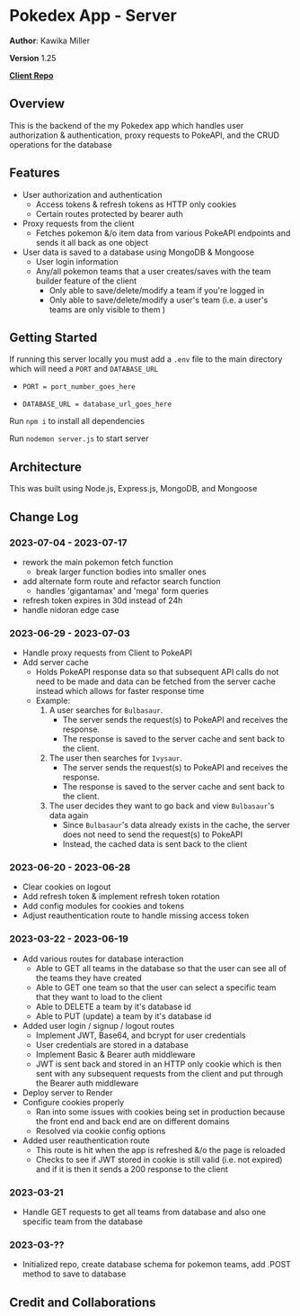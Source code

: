 # Pokedex App - Server

**Author**: Kawika Miller

**Version** 1.25

[**Client Repo**](https://github.com/KMArtwork/pokedex)

## Overview
This is the backend of the my Pokedex app which handles user authorization & authentication, proxy requests to PokeAPI, and the CRUD operations for the database

## Features
- User authorization and authentication
  - Access tokens & refresh tokens as HTTP only cookies
  - Certain routes protected by bearer auth
- Proxy requests from the client
  - Fetches pokemon &/o item data from various PokeAPI endpoints and sends it all back as one object
- User data is saved to a database using MongoDB & Mongoose
  - User login information
  - Any/all pokemon teams that a user creates/saves with the team builder feature of the client
    - Only able to save/delete/modify a team if you're logged in
    - Only able to save/delete/modify a user's team (i.e. a user's teams are only visible to them )

## Getting Started
If running this server locally you must add a `.env` file to the main directory which will need a `PORT` and `DATABASE_URL`

  - `PORT = port_number_goes_here`

  - `DATABASE_URL = database_url_goes_here`

Run `npm i` to install all dependencies

Run `nodemon server.js` to start server

## Architecture
This was built using Node.js, Express.js, MongoDB, and Mongoose

## Change Log

### 2023-07-04 - 2023-07-17
- rework the main pokemon fetch function
  - break larger function bodies into smaller ones
- add alternate form route and refactor search function
  - handles 'gigantamax' and 'mega' form queries
- refresh token expires in 30d instead of 24h
- handle nidoran edge case

### 2023-06-29 - 2023-07-03
- Handle proxy requests from Client to PokeAPI
- Add server cache
  - Holds PokeAPI response data so that subsequent API calls do not need to be made and data can be fetched from the server cache instead which allows for faster response time
  - Example:
    1. A user searches for `Bulbasaur`. 
        - The server sends the request(s) to PokeAPI and receives the response. 
        - The response is saved to the server cache and sent back to the client.
    2. The user then searches for `Ivysaur`.
        - The server sends the request(s) to PokeAPI and receives the response. 
        - The response is saved to the server cache and sent back to the client.
    3. The user decides they want to go back and view `Bulbasaur`'s data again
        - Since `Bulbasaur`'s data already exists in the cache, the server does not need to send the request(s) to PokeAPI
        - Instead, the cached data is sent back to the client

### 2023-06-20 - 2023-06-28
- Clear cookies on logout
- Add refresh token & implement refresh token rotation
- Add config modules for cookies and tokens
- Adjust reauthentication route to handle missing access token

### 2023-03-22 - 2023-06-19
- Add various routes for database interaction
  - Able to GET all teams in the database so that the user can see all of the teams they have created
  - Able to GET one team so that the user can select a specific team that they want to load to the client
  - Able to DELETE a team by it's database id
  - Able to PUT (update) a team by it's database id
- Added user login / signup / logout routes
  - Implement JWT, Base64, and bcrypt for user credentials
  - User credentials are stored in a database
  - Implement Basic & Bearer auth middleware
  - JWT is sent back and stored in an HTTP only cookie which is then sent with any subsequent requests from the client and put through the Bearer auth middleware
- Deploy server to Render
- Configure cookies properly
  - Ran into some issues with cookies being set in production because the front end and back end are on different domains
  - Resolved via cookie config options
- Added user reauthentication route
  - This route is hit when the app is refreshed &/o the page is reloaded
  - Checks to see if JWT stored in cookie is still valid (i.e. not expired) and if it is then it sends a 200 response to the client

### 2023-03-21
- Handle GET requests to get all teams from database and also one specific team from the database

### 2023-03-??
- Initialized repo, create database schema for pokemon teams, add .POST method to save to database

## Credit and Collaborations